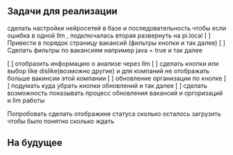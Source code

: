 ## Задачи для реализации
сделать настройки нейросетей в базе и последовательность чтобы если ошибка в одной llm , подключалась вторая 
развернуть на pi.local
[ ] Привести в порядок страницу вакансий (фильтры кнопки и так далее)
[ ] Сделать фильтры по вакансиям например java = true и так далее

[ ] отобразить информацию о анализе через llm 
[ ] сделать кнопки или выбор like dislike(возможно другие) и для компаний не отображать больше вакинсии этой компании
[ ] обновление организации по кнопке
[ ] подумать куда убрать кнопки обновлений и так далее 
[ ] сделать возможность показывать процесс обновления вакансий и оргоризаций и llm работы

Попробовать сделать отображине статуса сколько осталось загрузить чтобы было понятно сколько ждать 
## На будущее 
